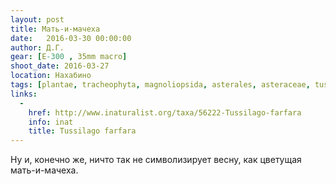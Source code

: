 ```yaml
---
layout: post
title: Мать-и-мачеха
date:   2016-03-30 00:00:00
author: Д.Г.
gear: [E-300 , 35mm macro]
shoot_date: 2016-03-27
location: Нахабино
tags: [plantae, tracheophyta, magnoliopsida, asterales, asteraceae, tussilago, tussilago farfara]
links:
  -
    href: http://www.inaturalist.org/taxa/56222-Tussilago-farfara
    info: inat
    title: Tussilago farfara
---
```


Ну и, конечно же, ничто так не символизирует весну, как цветущая мать-и-мачеха.
